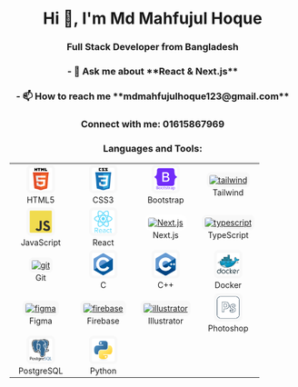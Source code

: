 <h1 align="center">Hi 👋, I'm Md Mahfujul Hoque</h1>
<h3 align="center">Full Stack Developer from Bangladesh</h3>

<h3 align="center">- 💬 Ask me about **React & Next.js**</h3>
<h3 align="center">- 📫 How to reach me **mdmahfujulhoque123@gmail.com**</h3>

<h3 align="center">Connect with me: 01615867969</h3>

<h3 align="center">Languages and Tools:</h3>

<table align="center">
  <tr>
    <td align="center" width="96">
      <a href="https://www.w3.org/html/" target="_blank">
        <img src="https://raw.githubusercontent.com/devicons/devicon/master/icons/html5/html5-original-wordmark.svg" alt="html5" width="40" height="40" style="border-radius: 8px; padding: 5px; background-color: #f8f8f8;"/>
      </a>
      <br>HTML5
    </td>
    <td align="center" width="96">
      <a href="https://www.w3schools.com/css/" target="_blank">
        <img src="https://raw.githubusercontent.com/devicons/devicon/master/icons/css3/css3-original-wordmark.svg" alt="css3" width="40" height="40" style="border-radius: 8px; padding: 5px; background-color: #f8f8f8;"/>
      </a>
      <br>CSS3
    </td>
    <td align="center" width="96">
      <a href="https://getbootstrap.com" target="_blank">
        <img src="https://raw.githubusercontent.com/devicons/devicon/master/icons/bootstrap/bootstrap-plain-wordmark.svg" alt="bootstrap" width="40" height="40" style="border-radius: 8px; padding: 5px; background-color: #f8f8f8;"/>
      </a>
      <br>Bootstrap
    </td>
    <td align="center" width="96">
      <a href="https://tailwindcss.com/" target="_blank">
        <img src="https://www.vectorlogo.zone/logos/tailwindcss/tailwindcss-icon.svg" alt="tailwind" width="40" height="40" style="border-radius: 8px; padding: 5px; background-color: #f8f8f8;"/>
      </a>
      <br>Tailwind
    </td>
  </tr>
  <tr>
    <td align="center" width="96">
      <a href="https://developer.mozilla.org/en-US/docs/Web/JavaScript" target="_blank">
        <img src="https://raw.githubusercontent.com/devicons/devicon/master/icons/javascript/javascript-original.svg" alt="javascript" width="40" height="40" style="border-radius: 8px; padding: 5px; background-color: #f8f8f8;"/>
      </a>
      <br>JavaScript
    </td>
    <td align="center" width="96">
      <a href="https://reactjs.org/" target="_blank">
        <img src="https://raw.githubusercontent.com/devicons/devicon/master/icons/react/react-original-wordmark.svg" alt="react" width="40" height="40" style="border-radius: 8px; padding: 5px; background-color: #f8f8f8;"/>
      </a>
      <br>React
    </td>
    <td align="center" width="96">
      <a href="https://nextjs.org/" target="_blank">
        <img src="https://cdn.worldvectorlogo.com/logos/next-js.svg" alt="Next.js" width="40" height="40" style="border-radius: 8px; padding: 5px; background-color: #ffffff;"/>
      </a>
      <br>Next.js
    </td>
   <td align="center" width="96">
   <a href="https://www.typescriptlang.org/" target="_blank">
      <img src="https://cdn.worldvectorlogo.com/logos/typescript.svg" alt="typescript" width="40" height="40" style="border-radius: 8px; padding: 5px; background-color: #f8f8f8;"/>
   </a>
   <br>TypeScript
</td>

  </tr>
  <tr>
    <td align="center" width="96">
      <a href="https://git-scm.com/" target="_blank">
        <img src="https://www.vectorlogo.zone/logos/git-scm/git-scm-icon.svg" alt="git" width="40" height="40" style="border-radius: 8px; padding: 5px; background-color: #f8f8f8;"/>
      </a>
      <br>Git
    </td>
    <td align="center" width="96">
      <a href="https://www.cprogramming.com/" target="_blank">
        <img src="https://raw.githubusercontent.com/devicons/devicon/master/icons/c/c-original.svg" alt="c" width="40" height="40" style="border-radius: 8px; padding: 5px; background-color: #f8f8f8;"/>
      </a>
      <br>C
    </td>
    <td align="center" width="96">
      <a href="https://www.w3schools.com/cpp/" target="_blank">
        <img src="https://raw.githubusercontent.com/devicons/devicon/master/icons/cplusplus/cplusplus-original.svg" alt="cplusplus" width="40" height="40" style="border-radius: 8px; padding: 5px; background-color: #f8f8f8;"/>
      </a>
      <br>C++
    </td>
    <td align="center" width="96">
      <a href="https://www.docker.com/" target="_blank">
        <img src="https://raw.githubusercontent.com/devicons/devicon/master/icons/docker/docker-original-wordmark.svg" alt="docker" width="40" height="40" style="border-radius: 8px; padding: 5px; background-color: #f8f8f8;"/>
      </a>
      <br>Docker
    </td>
  </tr>
  <tr>
    <td align="center" width="96">
      <a href="https://www.figma.com/" target="_blank">
        <img src="https://www.vectorlogo.zone/logos/figma/figma-icon.svg" alt="figma" width="40" height="40" style="border-radius: 8px; padding: 5px; background-color: #f8f8f8;"/>
      </a>
      <br>Figma
    </td>
    <td align="center" width="96">
      <a href="https://firebase.google.com/" target="_blank">
        <img src="https://www.vectorlogo.zone/logos/firebase/firebase-icon.svg" alt="firebase" width="40" height="40" style="border-radius: 8px; padding: 5px; background-color: #f8f8f8;"/>
      </a>
      <br>Firebase
    </td>
    <td align="center" width="96">
      <a href="https://www.adobe.com/in/products/illustrator.html" target="_blank">
        <img src="https://www.vectorlogo.zone/logos/adobe_illustrator/adobe_illustrator-icon.svg" alt="illustrator" width="40" height="40" style="border-radius: 8px; padding: 5px; background-color: #f8f8f8;"/>
      </a>
      <br>Illustrator
    </td>
    <td align="center" width="96">
      <a href="https://www.photoshop.com/en" target="_blank">
        <img src="https://raw.githubusercontent.com/devicons/devicon/master/icons/photoshop/photoshop-line.svg" alt="photoshop" width="40" height="40" style="border-radius: 8px; padding: 5px; background-color: #f8f8f8;"/>
      </a>
      <br>Photoshop
    </td>
  </tr>
  <tr>
    <td align="center" width="96">
      <a href="https://www.postgresql.org" target="_blank">
        <img src="https://raw.githubusercontent.com/devicons/devicon/master/icons/postgresql/postgresql-original-wordmark.svg" alt="postgresql" width="40" height="40" style="border-radius: 8px; padding: 5px; background-color: #f8f8f8;"/>
      </a>
      <br>PostgreSQL
    </td>
    <td align="center" width="96">
      <a href="https://www.python.org" target="_blank">
        <img src="https://raw.githubusercontent.com/devicons/devicon/master/icons/python/python-original.svg" alt="python" width="40" height="40" style="border-radius: 8px; padding: 5px; background-color: #f8f8f8;"/>
      </a>
      <br>Python
    </td>
   
